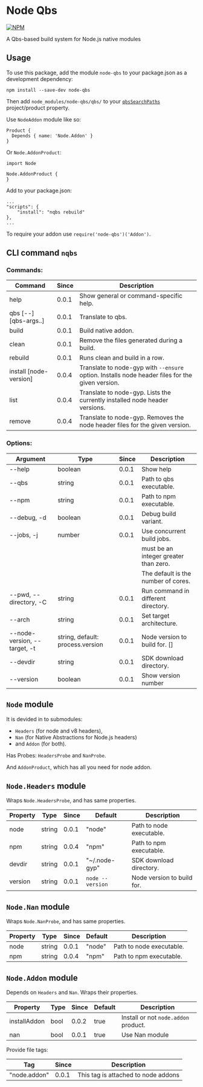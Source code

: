 Node Qbs
==========
[![NPM](https://nodei.co/npm/node-qbs.png?downloads=true&downloadRank=true&stars=true)](https://nodei.co/npm/node-qbs/)

A Qbs-based build system for Node.js native modules

## Usage

To use this package, add the module `node-qbs` to your package.json as a development dependency:

    npm install --save-dev node-qbs

Then add `node_modules/node-qbs/qbs/` to your [`qbsSearchPaths`](http://doc.qt.io/qbs/custom-modules.html) project/product property.

Use `NodeAddon` module like so:

    Product {
      Depends { name: 'Node.Addon' }
    }

Or `Node.AddonProduct`:

    import Node

    Node.AddonProduct {
    }

Add to your package.json:

    ...
    "scripts": {
        "install": "nqbs rebuild"
    },
    ...

To require your addon use `require('node-qbs')('Addon')`.

## CLI command `nqbs`

### Commands:

|        Command         | Since |                                           Description                                           |
| ---------------------- | ----- | ----------------------------------------------------------------------------------------------- |
| help                   | 0.0.1 | Show general or command-specific help.                                                          |
| qbs [--] [qbs-args..]  | 0.0.1 | Translate to qbs.                                                                               |
| build                  | 0.0.1 | Build native addon.                                                                             |
| clean                  | 0.0.1 | Remove the files generated during a build.                                                      |
| rebuild                | 0.0.1 | Runs clean and build in a row.                                                                  |
| install [node-version] | 0.0.4 | Translate to node-gyp with `--ensure` option. Installs node header files for the given version. |
| list                   | 0.0.4 | Translate to node-gyp. Lists the currently installed node header versions.                      |
| remove <node-version>  | 0.0.4 | Translate to node-gyp. Removes the node header files for the given version.                     |

### Options:

|           Argument           |               Type               | Since |                Description                |
| ---------------------------- | -------------------------------- | ----- | ----------------------------------------- |
| --help                       | boolean                          | 0.0.1 | Show help                                 |
| --qbs                        | string                           | 0.0.1 | Path to qbs executable.                   |
| --npm                        | string                           | 0.0.1 | Path to npm executable.                   |
| --debug, -d                  | boolean                          | 0.0.1 | Debug build variant.                      |
| --jobs, -j <n>               | number                           | 0.0.1 | Use <n> concurrent build jobs.            |
|                              |                                  |       | <n> must be an integer greater than zero. |
|                              |                                  |       | The default is the number of cores.       |
| --pwd, --directory, -C       | string                           | 0.0.1 | Run command in different directory.       |
| --arch                       | string                           | 0.0.1 | Set target architecture.                  |
| --node-version, --target, -t | string, default: process.version | 0.0.1 | Node version to build for.   []           |
| --devdir                     | string                           | 0.0.1 | SDK download directory.                   |
| --version                    | boolean                          | 0.0.1 | Show version number                       |

## `Node` module

It is devided in to submodules:
* `Headers` (for node and v8 headers),
* `Nan` (for Native Abstractions for Node.js headers)
* and `Addon` (for both).

Has Probes: `HeadersProbe` and `NanProbe`.

And `AddonProduct`, which has all you need for node addon.

## `Node.Headers` module

Wraps `Node.HeadersProbe`, and has same properties.

| Property |  Type  | Since |     Default      |        Description         |
| -------- | ------ | ----- | ---------------- | -------------------------- |
| node     | string | 0.0.1 | "node"           | Path to node executable.   |
| npm      | string | 0.0.4 | "npm"            | Path to npm executable.    |
| devdir   | string | 0.0.1 | "~/.node-gyp"    | SDK download directory.    |
| version  | string | 0.0.1 | `node --version` | Node version to build for. |

## `Node.Nan` module

Wraps `Node.NanProbe`, and has same properties.

| Property |  Type  | Since | Default |       Description        |
| -------- | ------ | ----- | ------- | ------------------------ |
| node     | string | 0.0.1 | "node"  | Path to node executable. |
| npm      | string | 0.0.4 | "npm"   | Path to npm executable.  |

## `Node.Addon` module

Depends on `Headers` and `Nan`. Wraps their properties.

|   Property   | Type | Since | Default |             Description              |
| ------------ | ---- | ----- | ------- | ------------------------------------ |
| installAddon | bool | 0.0.2 | true    | Install or not `node.addon` product. |
| nan          | bool | 0.0.1 | true    | Use Nan module                       |

Provide file tags:

|     Tag      | Since |             Description             |
| ------------ | ----- | ----------------------------------- |
| "node.addon" | 0.0.1 | This tag is attached to node addons |
